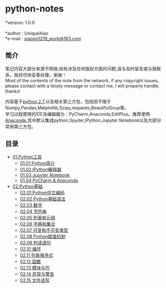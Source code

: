 # python-notes

*version: 1.0.0 <br/>	
*author : UniqueXiao <br/>
*e-mail : xiaoxin1219_work@163.com <br/>

## 简介 <br/>
笔记内容大部分来源于网络,如有涉及任何版权方面的问题,请与及时留言或与我联系，我将尽快妥善处理，谢谢！ <br/>
Most of the contents of the note from the network, if any copyright issues, please contact with a timely message or contact me, I will properly handle, thanks! <br/>

内容基于[python 2.7](https://www.python.org/),以及相关第三方包，包括但不限于Numpy,Pandas,Matplotlib,Scipy,requests,BeautifulSoup等。<br/>
学习过程使用的IDE及编辑器为：PyCharm,Anaconda,EditPlus。推荐使用[Anaconde](https://www.continuum.io/downloads),其中默认集成python,Spyder,IPython,Jupyter Notebook以及大部分常用第三方包。<br/>

## 目录
* [01.Python工具](https://github.com/UniqueXiao/python-notes/tree/master/01-python-tools) <br/>
	* [01.01 Python简介](https://github.com/UniqueXiao/python-notes/blob/master/01-python-tools/01.01-python-overview.md) <br/>
	* [01.02 IPython解释器](https://github.com/UniqueXiao/python-notes/blob/master/01-python-tools/01.02-ipython-interpreter.md) <br/>
	* [01.03 Jupyter Notebook](https://github.com/UniqueXiao/python-notes/blob/master/01-python-tools/01.03-jupyter-notebook.md) <br/>
	* [01.04 PyCharm & Anaconda](https://github.com/UniqueXiao/python-notes/blob/master/01-python-tools/01.04-pycharm%20%26%20annaconda.md) <br/>
* [02.Python基础](https://github.com/UniqueXiao/python-notes/tree/master/02-python-basis) <br/>
	* [02.01 Python中文编码](https://github.com/UniqueXiao/python-notes/blob/master/02-python-basis/02.01-python-encoding.md) <br/>
	* [02.02 Python基础语法](https://github.com/UniqueXiao/python-notes/blob/master/02-python-basis/02.02-python-garmmar.md) <br/>
	* [02.03 数字](https://github.com/UniqueXiao/python-notes/blob/master/02-python-basis/02.03-numbers.py) <br/>
	* [02.04 字符串](https://github.com/UniqueXiao/python-notes/blob/master/02-python-basis/02.04-strings.py) <br/>
	* [02.05 列表和元组](https://github.com/UniqueXiao/python-notes/blob/master/02-python-basis/02.05-list-and-tuple.py) <br/>
	* [02.06 字典和集合](https://github.com/UniqueXiao/python-notes/blob/master/02-python-basis/02.06-dict-and-set.py) <br/>
	* [02.07 可变和不可变类型](https://github.com/UniqueXiao/python-notes/blob/master/02-python-basis/02-07-mutable-and-immutable.md) <br/>
	* [02.08 Python赋值机制](https://github.com/UniqueXiao/python-notes/blob/master/02-python-basis/02.08-python-assignment.md) <br/>
  * [02.09 判读语句]() <br/>
  * [02.10 循环]() <br/>
  * [02.11 列表推导式]() <br/>
  * [02.12 函数]() <br/>
  * [02.13 模块与包]() <br/>
  * [02.14 异常与警告]() <br/>
  * [02.15 文件读写]() <br/>
